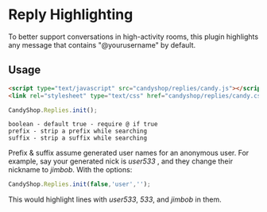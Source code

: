 # Reply Highlighting

To better support conversations in high-activity rooms, this plugin highlights any message that contains "@yourusername" by default.

## Usage

```HTML
<script type="text/javascript" src="candyshop/replies/candy.js"></script>
<link rel="stylesheet" type="text/css" href="candyshop/replies/candy.css" />
```

```JavaScript
CandyShop.Replies.init();
```


```Options
boolean - default true - require @ if true
prefix - strip a prefix while searching
suffix - strip a suffix while searching
```

Prefix & suffix assume generated user names for an anonymous user. For example, say your generated nick is _user533_ , and they change their nickname to _jimbob_. With the options:

```JavaScript
CandyShop.Replies.init(false,'user','');
```

This would highlight lines with _user533_, _533_, and _jimbob_ in them.
